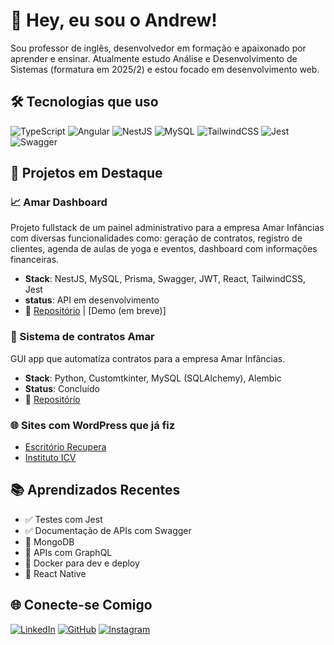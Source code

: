 # 👋 Hey, eu sou o Andrew!

Sou professor de inglês, desenvolvedor em formação e apaixonado por aprender e ensinar. Atualmente estudo Análise e Desenvolvimento de Sistemas (formatura em 2025/2) e estou focado em desenvolvimento web.

## 🛠️ Tecnologias que uso

![TypeScript](https://img.shields.io/badge/-TypeScript-3178C6?style=flat&logo=typescript&logoColor=white)
![Angular](https://img.shields.io/badge/angular-%23DD0031.svg?style=flat&logo=angular&logoColor=white)
![NestJS](https://img.shields.io/badge/-NestJS-E0234E?style=flat&logo=nestjs&logoColor=white)
![MySQL](https://img.shields.io/badge/-MySQL-4479A1?style=flat&logo=mysql&logoColor=white)
![TailwindCSS](https://img.shields.io/badge/-TailwindCSS-38B2AC?style=flat&logo=tailwind-css&logoColor=white)
![Jest](https://img.shields.io/badge/-Jest-C21325?style=flat&logo=jest&logoColor=white)
![Swagger](https://img.shields.io/badge/-Swagger-%23Clojure?style=flat&logo=swagger&logoColor=white)

## 🧩 Projetos em Destaque

### 📈 Amar Dashboard
Projeto fullstack de um painel administrativo para a empresa Amar Infâncias com diversas funcionalidades como: geração de contratos,
registro de clientes, agenda de aulas de yoga e eventos, dashboard com informações financeiras.
- **Stack**: NestJS, MySQL, Prisma, Swagger, JWT, React, TailwindCSS, Jest
- **status**: API em desenvolvimento
- 🔗 [Repositório](https://github.com/andy-oliv/amar-dashboard) | [Demo (em breve)]

### 📑 Sistema de contratos Amar
GUI app que automatiza contratos para a empresa Amar Infâncias.
- **Stack**: Python, Customtkinter, MySQL (SQLAlchemy), Alembic
- **Status**: Concluído
- 🔗 [Repositório](https://github.com/andy-oliv/AMAR_contractGUI)

### 🌐 Sites com WordPress que já fiz
- [Escritório Recupera](https://escritoriorecupera.com/)
- [Instituto ICV](http://institutoicv.com.br/)

## 📚 Aprendizados Recentes

- ✅ Testes com Jest
- ✅ Documentação de APIs com Swagger
- 🚧 MongoDB
- 🚧 APIs com GraphQL
- 🚧 Docker para dev e deploy
- 🚧 React Native

## 🌐 Conecte-se Comigo

[![LinkedIn](https://img.shields.io/badge/-LinkedIn-0077B5?style=flat&logo=linkedin&logoColor=white)](https://www.linkedin.com/in/andy-oliveira/)
[![GitHub](https://img.shields.io/badge/-GitHub-181717?style=flat&logo=github&logoColor=white)](https://github.com/andy-oliv)
[![Instagram](https://img.shields.io/badge/-Instagram-E4405F?style=flat&logo=instagram&logoColor=white)](https://www.instagram.com/andrewithw/)



